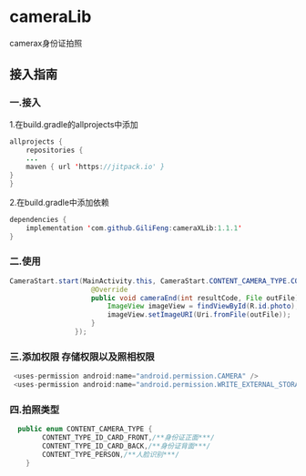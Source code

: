 # cameraLib
camerax身份证拍照
## 接入指南
### 一.接入
1.在build.gradle的allprojects中添加 <br>
```java
allprojects { 
	repositories { 
	...
	maven { url 'https://jitpack.io' }
}
}
```
2.在build.gradle中添加依赖 <br>
```java
dependencies {
	implementation 'com.github.GiliFeng:cameraXLib:1.1.1'
}
```
### 二.使用
```java
CameraStart.start(MainActivity.this, CameraStart.CONTENT_CAMERA_TYPE.CONTENT_TYPE_ID_CARD_BACK, new CameraEndCallBack() {
                    @Override
                    public void cameraEnd(int resultCode, File outFile) {
                        ImageView imageView = findViewById(R.id.photo);
                        imageView.setImageURI(Uri.fromFile(outFile));
                    }
                });
```
### 三.添加权限  存储权限以及照相权限
```java
 <uses-permission android:name="android.permission.CAMERA" /> 
 <uses-permission android:name="android.permission.WRITE_EXTERNAL_STORAGE" /> 
 ```
 ### 四.拍照类型
 ```java
   public enum CONTENT_CAMERA_TYPE {
         CONTENT_TYPE_ID_CARD_FRONT,/**身份证正面***/
         CONTENT_TYPE_ID_CARD_BACK,/**身份证背面***/
         CONTENT_TYPE_PERSON,/**人脸识别***/
     }
  ```

